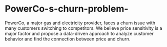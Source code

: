 # PowerCo-s-churn-problem-
PowerCo, a major gas and electricity provider, faces a churn issue with many customers switching to competitors. We believe price sensitivity is a major factor and propose a data-driven approach to analyze customer behavior and find the connection between price and churn.
